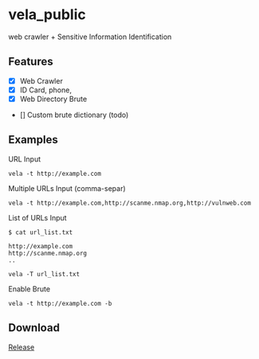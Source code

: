 # vela_public
web crawler + Sensitive Information Identification

## Features

* [x] Web Crawler<br/>
* [x] ID Card, phone, <br/>
* [x] Web Directory Brute<br/>
* [] Custom brute dictionary (todo) <br/>

## Examples
URL Input
```
vela -t http://example.com
```

Multiple URLs Input (comma-separ)
```
vela -t http://example.com,http://scanme.nmap.org,http://vulnweb.com
```

List of URLs Input
```
$ cat url_list.txt

http://example.com
http://scanme.nmap.org
..
```

```
vela -T url_list.txt
```

Enable Brute
```
vela -t http://example.com -b
```

## Download
<a href="https://github.com/zan8in/vela_public/releases">Release</a>